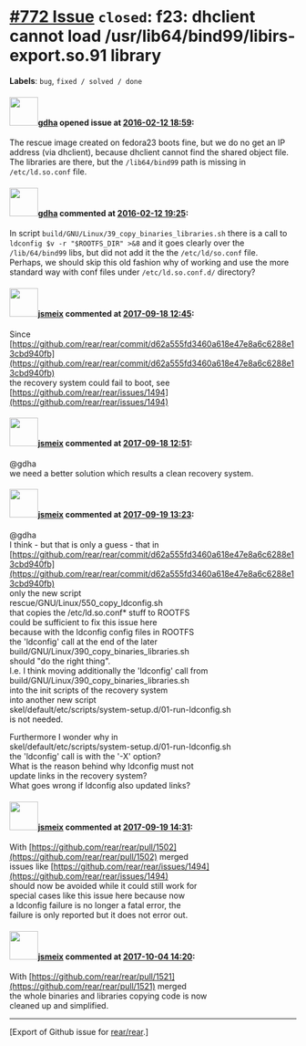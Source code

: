 [\#772 Issue](https://github.com/rear/rear/issues/772) `closed`: f23: dhclient cannot load /usr/lib64/bind99/libirs-export.so.91 library
========================================================================================================================================

**Labels**: `bug`, `fixed / solved / done`

#### <img src="https://avatars.githubusercontent.com/u/888633?u=cdaeb31efcc0048d3619651aa18dd4b76e636b21&v=4" width="50">[gdha](https://github.com/gdha) opened issue at [2016-02-12 18:59](https://github.com/rear/rear/issues/772):

The rescue image created on fedora23 boots fine, but we do no get an IP
address (via dhclient), because dhclient cannot find the shared object
file.  
The libraries are there, but the `/lib64/bind99` path is missing in
`/etc/ld.so.conf` file.

#### <img src="https://avatars.githubusercontent.com/u/888633?u=cdaeb31efcc0048d3619651aa18dd4b76e636b21&v=4" width="50">[gdha](https://github.com/gdha) commented at [2016-02-12 19:25](https://github.com/rear/rear/issues/772#issuecomment-183457540):

In script `build/GNU/Linux/39_copy_binaries_libraries.sh` there is a
call to `ldconfig $v -r "$ROOTFS_DIR" >&8` and it goes clearly over the
`/lib/64/bind99` libs, but did not add it the the `/etc/ld/so.conf`
file.  
Perhaps, we should skip this old fashion why of working and use the more
standard way with conf files under `/etc/ld.so.conf.d/` directory?

#### <img src="https://avatars.githubusercontent.com/u/1788608?u=925fc54e2ce01551392622446ece427f51e2f0ce&v=4" width="50">[jsmeix](https://github.com/jsmeix) commented at [2017-09-18 12:45](https://github.com/rear/rear/issues/772#issuecomment-330208279):

Since  
[https://github.com/rear/rear/commit/d62a555fd3460a618e47e8a6c6288e13cbd940fb](https://github.com/rear/rear/commit/d62a555fd3460a618e47e8a6c6288e13cbd940fb)  
the recovery system could fail to boot, see  
[https://github.com/rear/rear/issues/1494](https://github.com/rear/rear/issues/1494)

#### <img src="https://avatars.githubusercontent.com/u/1788608?u=925fc54e2ce01551392622446ece427f51e2f0ce&v=4" width="50">[jsmeix](https://github.com/jsmeix) commented at [2017-09-18 12:51](https://github.com/rear/rear/issues/772#issuecomment-330209502):

@gdha  
we need a better solution which results a clean recovery system.

#### <img src="https://avatars.githubusercontent.com/u/1788608?u=925fc54e2ce01551392622446ece427f51e2f0ce&v=4" width="50">[jsmeix](https://github.com/jsmeix) commented at [2017-09-19 13:23](https://github.com/rear/rear/issues/772#issuecomment-330537382):

@gdha  
I think - but that is only a guess - that in  
[https://github.com/rear/rear/commit/d62a555fd3460a618e47e8a6c6288e13cbd940fb](https://github.com/rear/rear/commit/d62a555fd3460a618e47e8a6c6288e13cbd940fb)  
only the new script  
rescue/GNU/Linux/550\_copy\_ldconfig.sh  
that copies the /etc/ld.so.conf\* stuff to ROOTFS  
could be sufficient to fix this issue here  
because with the ldconfig config files in ROOTFS  
the 'ldconfig' call at the end of the later  
build/GNU/Linux/390\_copy\_binaries\_libraries.sh  
should "do the right thing".  
I.e. I think moving additionally the 'ldconfig' call from  
build/GNU/Linux/390\_copy\_binaries\_libraries.sh  
into the init scripts of the recovery system  
into another new script  
skel/default/etc/scripts/system-setup.d/01-run-ldconfig.sh  
is not needed.

Furthermore I wonder why in  
skel/default/etc/scripts/system-setup.d/01-run-ldconfig.sh  
the 'ldconfig' call is with the '-X' option?  
What is the reason behind why ldconfig must not  
update links in the recovery system?  
What goes wrong if ldconfig also updated links?

#### <img src="https://avatars.githubusercontent.com/u/1788608?u=925fc54e2ce01551392622446ece427f51e2f0ce&v=4" width="50">[jsmeix](https://github.com/jsmeix) commented at [2017-09-19 14:31](https://github.com/rear/rear/issues/772#issuecomment-330558653):

With
[https://github.com/rear/rear/pull/1502](https://github.com/rear/rear/pull/1502)
merged  
issues like
[https://github.com/rear/rear/issues/1494](https://github.com/rear/rear/issues/1494)  
should now be avoided while it could still work for  
special cases like this issue here because now  
a ldconfig failure is no longer a fatal error, the  
failure is only reported but it does not error out.

#### <img src="https://avatars.githubusercontent.com/u/1788608?u=925fc54e2ce01551392622446ece427f51e2f0ce&v=4" width="50">[jsmeix](https://github.com/jsmeix) commented at [2017-10-04 14:20](https://github.com/rear/rear/issues/772#issuecomment-334171097):

With
[https://github.com/rear/rear/pull/1521](https://github.com/rear/rear/pull/1521)
merged  
the whole binaries and libraries copying code is now  
cleaned up and simplified.

------------------------------------------------------------------------

\[Export of Github issue for
[rear/rear](https://github.com/rear/rear).\]
